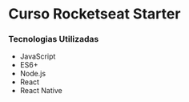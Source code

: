 # Curso Rocketseat Starter

### Tecnologias Utilizadas

* JavaScript
* ES6+
* Node.js
* React
* React Native
